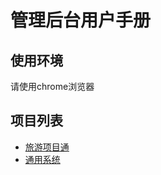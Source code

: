 管理后台用户手册
===================

## 使用环境
请使用chrome浏览器

## 项目列表
- [旅游项目通](lvyoto/dictionary.md)
- [通用系统](atlantis/directory.md)
